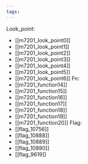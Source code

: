 ```yaml
---
tags:
---
```

Look_point:
- [[m7201_look_point0]]
- [[m7201_look_point1]]
- [[m7201_look_point2]]
- [[m7201_look_point3]]
- [[m7201_look_point4]]
- [[m7201_look_point5]]
- [[m7201_look_point6]]
Fn:
- [[m7201_function14]]
- [[m7201_function15]]
- [[m7201_function16]]
- [[m7201_function17]]
- [[m7201_function18]]
- [[m7201_function19]]
- [[m7201_function20]]
Flag:
- [[flag_10756]]
- [[flag_10888]]
- [[flag_10889]]
- [[flag_10890]]
- [[flag_9619]]
